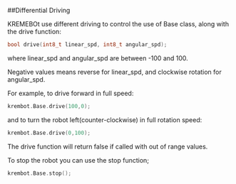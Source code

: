 
##Differential Driving

KREMEBOt use different driving to control the use of Base class, along with the drive function:

```c++
bool drive(int8_t linear_spd, int8_t angular_spd);
```

where linear_spd and angular_spd are between -100 and 100.

Negative values means reverse for linear_spd, and clockwise rotation for angular_spd.

For example, to drive forward in full speed:

```c++
krembot.Base.drive(100,0);
```

and to turn the robot left(counter-clockwise) in full rotation speed:

```c++
krembot.Base.drive(0,100);
```

The drive function will return false if called with out of range values.

To stop the robot you can use the stop function;

```c++
krembot.Base.stop();
```